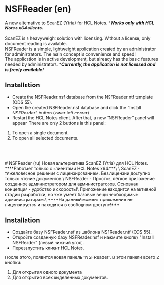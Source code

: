 # NSFReader (en)
A new alternative to ScanEZ (Ytria) for HCL Notes. ****Works only with HCL Notes x64 clients.***\
\
ScanEZ is a heavyweight solution with licensing. Without a license, only document reading is available.\
NSFReader is a simple, lightweight application created by an administrator for administrators. The main concept is convenience and speed!\
The application is in active development, but already has the basic features needed by administrators.
****Currently, the application is not licensed and is freely available!***
## Installation
* Create the NSFReader.nsf database from the NSFReader.ntf template (ODS 55).
* Open the created NSFReader.nsf database and click the “Install NSFReader” button (lower left corner).
* Restart the HCL Notes client.
After that, a new “NSFReader” panel will appear. There are only 2 buttons in this panel:
1. To open a single document.
2. To open all selected documents.
<br />
<br />
<br />
# NSFReader (ru)
Новая альтернатива ScanEZ (Ytria) для HCL Notes. ****Работает только с клиентами HCL Notes x64.***\
\
ScanEZ - тяжеловесное решение с лицензированием. Без лицензии доступно только чтение документов.\
NSFReader - Простое, лёгкое приложение созданное администратором для администраторов. Основная концепция - удобство и скорость!\
Приложение находится на активной стадии разработки, но уже умеет базовые вещи необходимые администраторам.\
****На данный момент приложение не лицензируется и находится в свободном доступе!***

## Installation
* Создайте базу NSFReader.nsf из шаблона NSFReader.ntf (ODS 55).
* Откройте созданную базу NSFReader.nsf и нажмите кнопку "Install NSFReader" (левый нижний угол).
* Перезапустить клиент HCL Notes.

После этого, появится новая панель "NSFReader". В этой панели всего 2 кнопки:
1. Для открытия одного документа.
2. Для открытия всех выделенных документов.